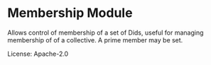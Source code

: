 # Membership Module

Allows control of membership of a set of Dids, useful for managing membership of of a
collective. A prime member may be set.

License: Apache-2.0